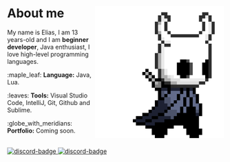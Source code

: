 <div>
  <img align="right" width="300" src="https://raw.githubusercontent.com/TanZng/TanZng/master/assets/hollor_knight3.gif" alt="avatar">
  <h1>About me</h1>
  <p align="left">
     My name is Elias, I am 13 years-old and 
    I am <strong>beginner developer</strong>, Java enthusiast, 
     I love high-level programming languages.
  </p>
  <p align="left">
    :maple_leaf:
    <strong>Language:</strong> Java, Lua.
  </p>
  <p align="left">
    :leaves:
    <strong>Tools:</strong> Visual Studio Code, IntelliJ, Git, Github and Sublime.
  </p>
  <p align="left">
    :globe_with_meridians:
    <strong>Portfolio:</strong> Coming soon.
  </p>
</div>
<br />

<a href="https://youtube.com/c/elicodesbr" target="_blank">
  <img src="https://www.vectorlogo.zone/logos/youtube/youtube-ar21.svg" alt="discord-badge"/>
</a>

<a href="https://discord.com/users/396309357064749058" target="_blank">
  <img src="https://seeklogo.com/images/D/discord-logo-855AEC93F1-seeklogo.com.png" alt="discord-badge"/>
</a>
